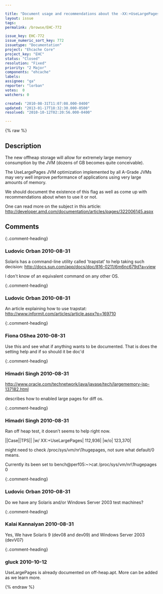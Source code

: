 ```yaml
---

title: "Document usage and recommendations about the -XX:+UseLargePages JVM flag"
layout: issue
tags: 
permalink: /browse/EHC-772

issue_key: EHC-772
issue_numeric_sort_key: 772
issuetype: "Documentation"
project: "Ehcache Core"
project_key: "EHC"
status: "Closed"
resolution: "Fixed"
priority: "2 Major"
components: "ehcache"
labels: 
assignee: "qa"
reporter: "lorban"
votes:  0
watchers: 0

created: "2010-08-31T11:07:08.000-0400"
updated: "2013-01-17T18:32:30.000-0500"
resolved: "2010-10-12T02:20:56.000-0400"

---
```




{% raw %}



## Description

<div markdown="1" class="description">

The new offheap storage will allow for extremely large memory consumption by the JVM (dozens of GB becomes quite conceivable).

The UseLargePages JVM optimization implemented by all A-Grade JVMs may very well improve performance of applications using very large amounts of memory.

We should document the existence of this flag as well as come up with recommendations about when to use it or not.

One can read more on the subject in this article:
http://developer.amd.com/documentation/articles/pages/322006145.aspx

</div>

## Comments


{:.comment-heading}
### **Ludovic Orban** <span class="date">2010-08-31</span>

<div markdown="1" class="comment">

Solaris has a command-line utility called 'trapstat' to help taking such decision:
 http://docs.sun.com/app/docs/doc/816-0211/6m6nc679d?a=view

I don't know of an equivalent command on any other OS.

</div>


{:.comment-heading}
### **Ludovic Orban** <span class="date">2010-08-31</span>

<div markdown="1" class="comment">

An article explaining how to use trapstat:
 http://www.informit.com/articles/article.aspx?p=169710

</div>


{:.comment-heading}
### **Fiona OShea** <span class="date">2010-08-31</span>

<div markdown="1" class="comment">

Use this and see what if anything wants to be documented.
That is does the setting help and if so should it be doc'd

</div>


{:.comment-heading}
### **Himadri Singh** <span class="date">2010-08-31</span>

<div markdown="1" class="comment">

http://www.oracle.com/technetwork/java/javase/tech/largememory-jsp-137182.html

describes how to enabled large pages for diff os.

</div>


{:.comment-heading}
### **Himadri Singh** <span class="date">2010-08-31</span>

<div markdown="1" class="comment">

Ran off heap test, it doesn’t seems to help right now.

||Case||TPS||
|w/ XX:+UseLargePages|                112,936|
|w/o|                                                      123,370|

might need to check /proc/sys/vm/nr\1hugepages, not sure what default/0 means.

Currently its been set to 
bench@perf05:~>cat /proc/sys/vm/nr\1hugepages  
0


</div>


{:.comment-heading}
### **Ludovic Orban** <span class="date">2010-08-31</span>

<div markdown="1" class="comment">

Do we have any Solaris and/or Windows Server 2003 test machines?

</div>


{:.comment-heading}
### **Kalai Kannaiyan** <span class="date">2010-08-31</span>

<div markdown="1" class="comment">

Yes, We have Solaris 9 (dev08 and dev09) and Windows Server 2003 (devV07)

</div>


{:.comment-heading}
### **gluck** <span class="date">2010-10-12</span>

<div markdown="1" class="comment">

UseLargePages is already documented on off-heap.apt. More can be added as we learn more.

</div>



{% endraw %}
